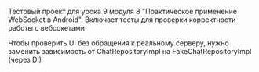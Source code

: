 Тестовый проект для урока 9 модуля 8 "Практическое применение WebSocket в Android". Включает тесты для проверки корректности работы с вебсокетами

Чтобы проверить UI без обращения к реальному серверу, нужно заменить зависимость от ChatRepositoryImpl на FakeChatRepositoryImpl (через DI)
